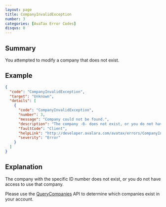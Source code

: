 ```yaml
---
layout: page
title: CompanyInvalidException
number: 3
categories: [AvaTax Error Codes]
disqus: 0
---
```


## Summary

You attempted to modify a company that does not exist.

## Example

```json
{
  "code": "CompanyInvalidException",
  "target": "Unknown",
  "details": [
    {
      "code": "CompanyInvalidException",
      "number": 3,
      "message": "Company could not be found.",
      "description": "The company -0- does not exist, or you do not have the rights to view it.",
      "faultCode": "Client",
      "helpLink": "http://developer.avalara.com/avatax/errors/CompanyInvalidException",
      "severity": "Error"
    }
  ]
}
```

## Explanation

The company with the specific ID number does not exist, or you do not have access to use that company.

Please use the <a href="https://sandbox-rest.avatax.com/swagger/ui/index.html#!/Companies/QueryCompanies">QueryCompanies</a> API to determine which companies exist in your account.
